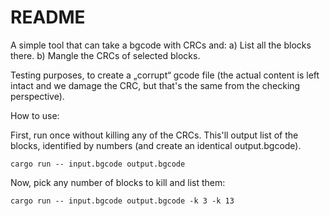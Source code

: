 # README

A simple tool that can take a bgcode with CRCs and:
a) List all the blocks there.
b) Mangle the CRCs of selected blocks.

Testing purposes, to create a „corrupt“ gcode file (the actual content is left
intact and we damage the CRC, but that's the same from the checking
perspective).

How to use:

First, run once without killing any of the CRCs. This'll output list of the
blocks, identified by numbers (and create an identical output.bgcode).

```
cargo run -- input.bgcode output.bgcode
```

Now, pick any number of blocks to kill and list them:

```
cargo run -- input.bgcode output.bgcode -k 3 -k 13
```
